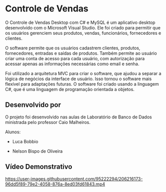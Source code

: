 # Controle de Vendas
O Controle de Vendas Desktop com C# e MySQL é um aplicativo desktop desenvolvido com o Microsoft Visual Studio. Ele foi criado para permitir que os usuários gerenciem seus produtos, vendas, funcionários, fornecedores e clientes.

 O software permite que os usuários cadastrem clientes, produtos, fornecedores, entradas e saídas de produtos. Também permite ao usuário criar uma conta de acesso para cada usuário, com autorização para acessar apenas as informações necessárias como email e senha.
 
 Foi utilizado a arquitetura MVC para criar o software, que ajudou a separar a lógica de negócios da interface de usuário. Isso tornou o software mais flexível para adaptações futuras. O software foi criado usando a linguagem C#, que é uma linguagem de programação orientada a objetos. 
 
 ## Desenvolvido por
 O projeto foi desenvolvido nas aulas de Laboratório de Banco de Dados ministrada pelo professor Caio Malheiros.
 
 Alunos:
 
 - Luca Bobbio 
 
 - Nelson Bispo de Oliveira
 
 ## Vídeo Demonstrativo


https://user-images.githubusercontent.com/95222294/206216173-96dd5f89-79e2-4058-876a-8ed03fd61843.mp4

